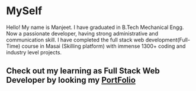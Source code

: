 # MySelf
Hello! My name is Manjeet. I have graduated in B.Tech Mechanical Engg. Now a passionate developer, having strong administrative and communication skill. I have completed the full stack web development(Full-Time) course in Masai (Skilling platform) with immense 1300+ coding and industry level projects.
## Check out my learning as Full Stack Web Developer by looking my <a href="https://manjeetgodara.github.io/">PortFolio</a>
